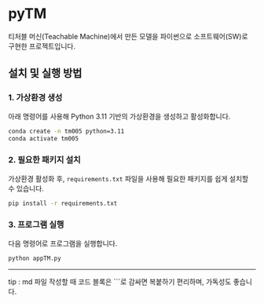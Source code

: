 # pyTM

티처블 머신(Teachable Machine)에서 만든 모델을 파이썬으로 소프트웨어(SW)로 구현한 프로젝트입니다.

## 설치 및 실행 방법

### 1. 가상환경 생성
아래 명령어를 사용해 Python 3.11 기반의 가상환경을 생성하고 활성화합니다.

```bash
conda create -n tm005 python=3.11
conda activate tm005
```

### 2. 필요한 패키지 설치
가상환경 활성화 후, `requirements.txt` 파일을 사용해 필요한 패키지를 쉽게 설치할 수 있습니다.

```bash
pip install -r requirements.txt
```

### 3. 프로그램 실행
다음 명령어로 프로그램을 실행합니다.

```bash
python appTM.py
```

---

tip : md 파일 작성할 때 코드 블록은 ```로 감싸면 복붙하기 편리하며, 가독성도 좋습니다.

